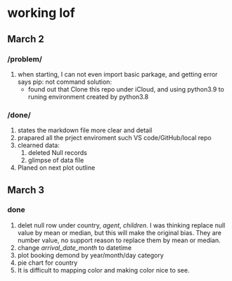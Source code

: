 # working lof 
## March 2
### /problem/ 
1. when starting, I can not even import basic parkage, and getting error says pip: not command 
   solution: 
   * found out that Clone this repo under iCloud, and using python3.9 to runing environment created by python3.8
  
### /done/
1. states the markdown file more clear and detail 
2. prapared all the prject enviroment such VS code/GitHub/local repo
3. clearned data: 
   1. deleted  Null records 
   2. glimpse of data file
4. Planed on next plot outline


## March 3
### done
1. delet null row under country, *agent*, *children*. I was thinking replace null value by mean or median, but this will make the original bias. They are number value, no support reason to replace them by mean or median. 
2. change *arrival_date_month* to datetime
3. plot booking demond by year/month/day category
4. pie chart for country 
5. It is difficult to mapping color and making color nice to see.